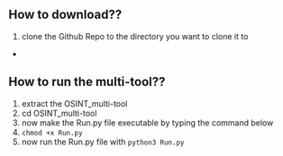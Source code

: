 ## How to download??
1. clone the Github Repo to the directory you want to clone it to
-
## How to run the multi-tool??
1. extract the OSINT_multi-tool
2. cd OSINT_multi-tool
3. now make the Run.py file executable by typing the command below
4. `chmod +x Run.py`
5. now run the Run.py file with `python3 Run.py`
